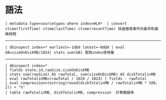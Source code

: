 語法 
===
    | metadata type=sourcetypes where index=HLH*  | convert ctime(firstTime) ctime(lastTime) ctime(recentTime) 快速搜尋事件的最早和最晚時間
------------------------------------------------
    
    | dbinspect index=* earliest=-1d@d latest=-0d@d | eval GB=sizeOnDiskMB/1024| stats sum(GB) 查詢index使用量
------------------------------------------------
    | dbinspect index=*
    | fields state,id,rawSize,sizeOnDiskMB 
    | stats sum(rawSize) AS rawTotal, sum(sizeOnDiskMB) AS diskTotalinMB
    | eval rawTotalinMB=(rawTotal / 1024 / 1024) | fields - rawTotal
    | eval compression=tostring(round(diskTotalinMB / rawTotalinMB * 100, 2)) + "%"
    | table rawTotalinMB, diskTotalinMB, compression  計算壓縮率
